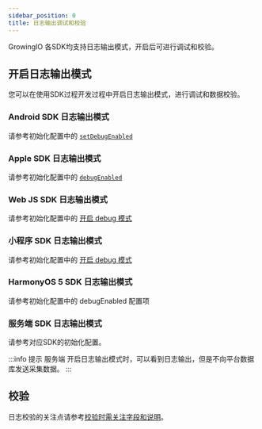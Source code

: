 ```yaml
---
sidebar_position: 0
title: 日志输出调试和校验
---
```


GrowingIO 各SDK均支持日志输出模式，开启后可进行调试和校验。

## 开启日志输出模式

您可以在使用SDK过程开发过程中开启日志输出模式，进行调试和数据校验。

### Android SDK 日志输出模式

请参考初始化配置中的 [`setDebugEnabled`](/docs/android/Configuration#3-setdebugenabled)

### Apple SDK 日志输出模式

请参考初始化配置中的 [`debugEnabled`](/docs/ios/Configuration#2-debugenabled)

### Web JS SDK 日志输出模式

请参考初始化配置中的 [开启 debug 模式](/docs/webjs/initSettings#debug)

### 小程序 SDK 日志输出模式

请参考初始化配置中的 [开启 debug 模式](/docs/miniprogram/initSettings#debug)

### HarmonyOS 5 SDK 日志输出模式

请参考初始化配置中的 debugEnabled 配置项

### 服务端 SDK 日志输出模式

请参考对应SDK的初始化配置。

:::info 提示
服务端 开启日志输出模式时，可以看到日志输出，但是不向平台数据库发送采集数据。
:::

## 校验

日志校验的关注点请参考[校验时需关注字段和说明](/knowledge/debugverify#校验时需关注字段和说明)。
